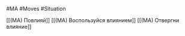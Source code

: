 #MA #Moves #Situation 

[[(MA) Повлияй]]
[[(MA) Воспользуйся влиянием]]
[[(MA) Отвергни влияние]]











